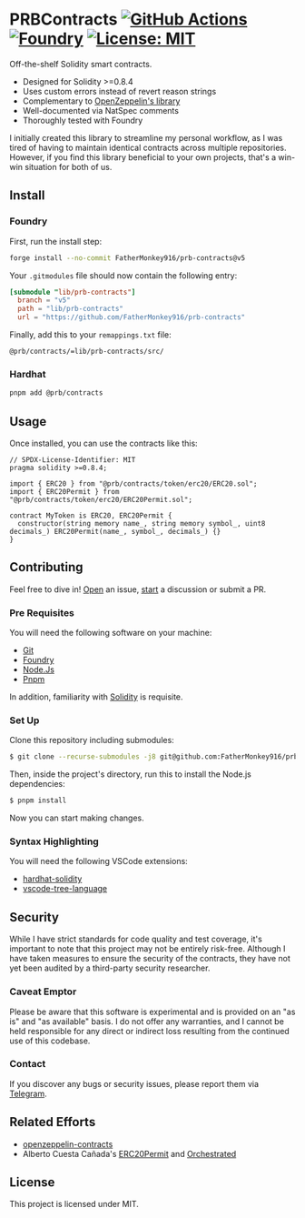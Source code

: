 # PRBContracts [![GitHub Actions][gha-badge]][gha] [![Foundry][foundry-badge]][foundry] [![License: MIT][license-badge]][license]

[gha]: https://github.com/FatherMonkey916/prb-contracts/actions
[gha-badge]: https://github.com/FatherMonkey916/prb-contracts/actions/workflows/ci.yml/badge.svg
[foundry]: https://getfoundry.sh/
[foundry-badge]: https://img.shields.io/badge/Built%20with-Foundry-FFDB1C.svg
[license]: https://opensource.org/licenses/MIT
[license-badge]: https://img.shields.io/badge/License-MIT-blue.svg

Off-the-shelf Solidity smart contracts.

- Designed for Solidity >=0.8.4
- Uses custom errors instead of revert reason strings
- Complementary to [OpenZeppelin's library](https://github.com/OpenZeppelin/openzeppelin-contracts)
- Well-documented via NatSpec comments
- Thoroughly tested with Foundry

I initially created this library to streamline my personal workflow, as I was tired of having to maintain identical
contracts across multiple repositories. However, if you find this library beneficial to your own projects, that's a
win-win situation for both of us.

## Install

### Foundry

First, run the install step:

```sh
forge install --no-commit FatherMonkey916/prb-contracts@v5
```

Your `.gitmodules` file should now contain the following entry:

```toml
[submodule "lib/prb-contracts"]
  branch = "v5"
  path = "lib/prb-contracts"
  url = "https://github.com/FatherMonkey916/prb-contracts"
```

Finally, add this to your `remappings.txt` file:

```text
@prb/contracts/=lib/prb-contracts/src/
```

### Hardhat

```sh
pnpm add @prb/contracts
```

## Usage

Once installed, you can use the contracts like this:

```solidity
// SPDX-License-Identifier: MIT
pragma solidity >=0.8.4;

import { ERC20 } from "@prb/contracts/token/erc20/ERC20.sol";
import { ERC20Permit } from "@prb/contracts/token/erc20/ERC20Permit.sol";

contract MyToken is ERC20, ERC20Permit {
  constructor(string memory name_, string memory symbol_, uint8 decimals_) ERC20Permit(name_, symbol_, decimals_) {}
}
```

## Contributing

Feel free to dive in! [Open](https://github.com/FatherMonkey916/prbs-contract/issues/new) an issue,
[start](https://github.com/FatherMonkey916/prbs-contract/discussions/new) a discussion or submit a PR.

### Pre Requisites

You will need the following software on your machine:

- [Git](https://git-scm.com/downloads)
- [Foundry](https://github.com/foundry-rs/foundry)
- [Node.Js](https://nodejs.org/en/download/)
- [Pnpm](https://pnpm.io)

In addition, familiarity with [Solidity](https://soliditylang.org/) is requisite.

### Set Up

Clone this repository including submodules:

```sh
$ git clone --recurse-submodules -j8 git@github.com:FatherMonkey916/prb-contracts.git
```

Then, inside the project's directory, run this to install the Node.js dependencies:

```sh
$ pnpm install
```

Now you can start making changes.

### Syntax Highlighting

You will need the following VSCode extensions:

- [hardhat-solidity](https://marketplace.visualstudio.com/items?itemName=NomicFoundation.hardhat-solidity)
- [vscode-tree-language](https://marketplace.visualstudio.com/items?itemName=CTC.vscode-tree-extension)

## Security

While I have strict standards for code quality and test coverage, it's important to note that this project may not be
entirely risk-free. Although I have taken measures to ensure the security of the contracts, they have not yet been
audited by a third-party security researcher.

### Caveat Emptor

Please be aware that this software is experimental and is provided on an "as is" and "as available" basis. I do not
offer any warranties, and I cannot be held responsible for any direct or indirect loss resulting from the continued use
of this codebase.

### Contact

If you discover any bugs or security issues, please report them via [Telegram](https://t.me/airspeed_1e10).

## Related Efforts

- [openzeppelin-contracts](https://github.com/OpenZeppelin/openzeppelin-contracts)
- Alberto Cuesta Cañada's [ERC20Permit](https://github.com/alcueca/ERC20Permit) and
  [Orchestrated](https://github.com/alcueca/Orchestrated)

## License

This project is licensed under MIT.
